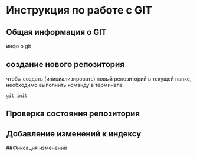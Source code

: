 # **Инструкция по работе с  GIT**

## Общая информация о GIT

инфо о git

## создание нового репозитория

чтобы создать (инициализировать) новый репозиторий в текущей папке, необходимо выполнить команду в терминале

    git init

## Проверка состояния репозитория

## Добавление изменений к индексу

##Фиксация изменений
